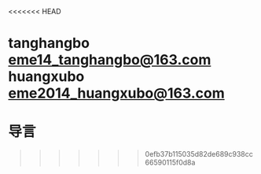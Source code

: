 <<<<<<< HEAD

tanghangbo  eme14_tanghangbo@163.com
huangxubo   eme2014_huangxubo@163.com
=======
# 导言
>>>>>>> 0efb37b115035d82de689c938cc66590115f0d8a
